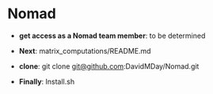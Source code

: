 # Nomad

- **get access as a Nomad team member**: to be determined  

- **Next**: matrix_computations/README.md  

- **clone**: git clone git@github.com:DavidMDay/Nomad.git  

- **Finally**: Install.sh  

